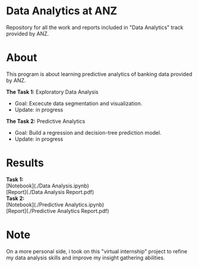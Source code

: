 # Data Analytics at ANZ
Repository for all the work and reports included in "Data Analytics" track provided by ANZ.

# About
This program is about learning predictive analytics of banking data provided by ANZ.
 
**The Task 1:** Exploratory Data Analysis
- Goal: Excecute data segmentation and visualization.
- Update: in progress

**The Task 2:** Predictive Analytics
- Goal: Build a regression and decision-tree prediction model.
- Update: in progress

# Results

**Task 1:**<br>
[Notebook](./Data Analysis.ipynb)<br>
[Report](./Data Analysis Report.pdf)<br>
**Task 2:**<br>
[Notebook](./Predictive Analytics.ipynb)<br>
[Report](./Predictive Analytics Report.pdf)<br>

# Note
On a more personal side, i took on this "virtual internship" project to refine my data analysis skills and improve my insight gathering abilities.
